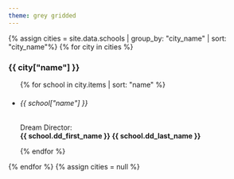 ```yaml
---
theme: grey gridded
---
```


{% assign cities = site.data.schools | group_by: "city_name" | sort: "city_name"%}
{% for city in cities %}
  <h3>{{ city["name"] }}</h3>
  <ul>
    {% for school in city.items | sort: "name" %}
    <li class="school {{ city["name"] | slugify }}">
    <h6>{{ school["name"] }}</h6>
    <p>Dream Director:<br><strong> {{ school.dd_first_name }} {{ school.dd_last_name }}</strong></p>
    </li>
    {% endfor %}
  </ul>
{% endfor %}
{% assign cities = null %}

